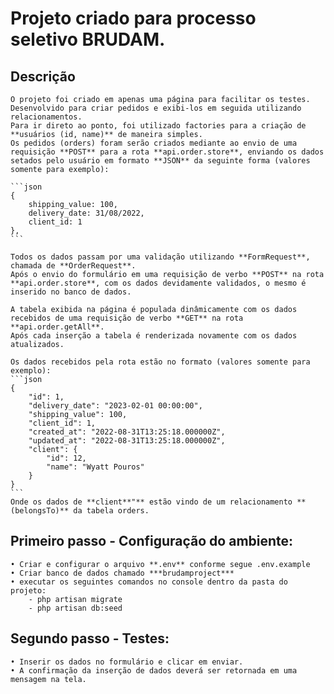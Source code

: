 # Projeto criado para processo seletivo BRUDAM.

## Descrição
    O projeto foi criado em apenas uma página para facilitar os testes.
    Desenvolvido para criar pedidos e exibi-los em seguida utilizando relacionamentos.
    Para ir direto ao ponto, foi utilizado factories para a criação de **usuários (id, name)** de maneira simples.
    Os pedidos (orders) foram serão criados mediante ao envio de uma requisição **POST** para a rota **api.order.store**, enviando os dados setados pelo usuário em formato **JSON** da seguinte forma (valores somente para exemplo):
    
    ```json
    {
        shipping_value: 100,
        delivery_date: 31/08/2022,
        client_id: 1
    },
    ```

    Todos os dados passam por uma validação utilizando **FormRequest**, chamada de **OrderRequest**.
    Após o envio do formulário em uma requisição de verbo **POST** na rota **api.order.store**, com os dados devidamente validados, o mesmo é inserido no banco de dados.

    A tabela exibida na página é populada dinâmicamente com os dados recebidos de uma requisição de verbo **GET** na rota **api.order.getAll**.
    Após cada inserção a tabela é renderizada novamente com os dados atualizados.

    Os dados recebidos pela rota estão no formato (valores somente para exemplo): 
    ```json
    {
        "id": 1,
        "delivery_date": "2023-02-01 00:00:00",
        "shipping_value": 100,
        "client_id": 1,
        "created_at": "2022-08-31T13:25:18.000000Z",
        "updated_at": "2022-08-31T13:25:18.000000Z",
        "client": {
            "id": 12,
            "name": "Wyatt Pouros"
        }
    }
    ```
    Onde os dados de **client**"** estão vindo de um relacionamento **(belongsTo)** da tabela orders.

## Primeiro passo - Configuração do ambiente: 
    • Criar e configurar o arquivo **.env** conforme segue .env.example
    • Criar banco de dados chamado ***brudamproject***
    • executar os seguintes comandos no console dentro da pasta do projeto:
        - php artisan migrate
        - php artisan db:seed

## Segundo passo - Testes:
    • Inserir os dados no formulário e clicar em enviar.
    • A confirmação da inserção de dados deverá ser retornada em uma mensagem na tela.